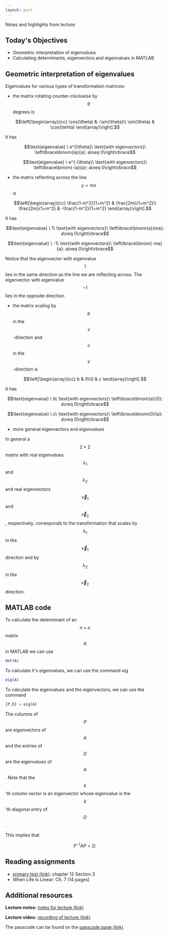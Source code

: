 ```yaml
---
layout: post
---
```


Notes and highlights from lecture

## Today's Objectives

* Geometric interpretation of eigenvalues
* Calculating determinants, eigenvectors and eigenvalues in MATLAB

## Geometric interpretation of eigenvalues

Eigenvalues for various types of transformation matrices:

* the matrix rotating counter-clockwise by $$\theta$$ degrees is

$$\left[\begin{array}{cc}
\cos(\theta) & -\sin(\theta)\\
\sin(\theta) &  \cos(\tehta)
\end{array}\right].$$

It has 

$$\text{eigenvalue} \ e^{i\theta}\  \text{with eigenvectors}\ \left\lbrace\binom{ia}{a}: a\neq 0\right\rbrace$$

$$\text{eigenvalue} \ e^{-i\theta}\ \text{with eigenvectors}\ \left\lbrace\binom{-ia}{a}: a\neq 0\right\rbrace$$

* the matrix reflecting across the line $$y=mx$$ is

$$\left[\begin{array}{cc}
\frac{1-m^2}{1+m^2} &  \frac{2m}{1+m^2}\\
\frac{2m}{1+m^2}    & -\frac{1-m^2}{1+m^2}
\end{array}\right].$$

It has 

$$\text{eigenvalue} \  1\  \text{with eigenvectors}\ \left\lbrace\binom{a}{ma}: a\neq 0\right\rbrace$$

$$\text{eigenvalue} \ -1\  \text{with eigenvectors}\ \left\lbrace\binom{-ma}{a}: a\neq 0\right\rbrace$$

Notice that the eigenvector with eigenvalue $$1$$ lies in the same direction as the line we are reflecting across.
The eigenvector with eigenvalue $$-1$$ lies in the opposite direction.

* the matrix scaling by $$b$$ in the $$x$$-direction and $$c$$ in the $$y$$-direction is

$$\left[\begin{array}{cc}
b & 0\\0 & c
\end{array}\right].$$

It has

$$\text{eigenvalue} \ b\  \text{with eigenvectors}\ \left\lbrace\binom{a}{0}: a\neq 0\right\rbrace$$

$$\text{eigenvalue} \ c\  \text{with eigenvectors}\ \left\lbrace\binom{0}{a}: a\neq 0\right\rbrace$$


* more general eigenvectors and eigenvalues

In general a $$2\times 2$$ matrix with real eigenvalues $$\lambda_1$$ and $$\lambda_2$$ and real eigenvectors $$\vec v_1$$ and $$\vec v_2$$, respectively, corresponds to the transformation that scales by $$\lambda_1$$ in the $$\vec v_1$$ direction and by $$\lambda_2$$ in the $$\vec v_2$$ direction.

## MATLAB code

To calculate the determinant of an $$n\times n$$ matrix $$A$$ in MATLAB we can use

```Matlab
det(A)
```

To calculate it's eigenvalues, we can use the command *eig*

```Matlab
eig(A)
```

To calculate the eigenvalues and the eigenvectors, we can use the command

```Matlab
[P,D] = eig(A)
```

The columns of $$P$$ are eigenvectors of $$A$$ and the entries of $$D$$ are the eigenvalues of $$A$$.
Note that the $$k$$'th column vector is an eigenvector whose eigenvalue is the $$k$$'th diagonal entry of $$D$$.

This implies that

$$P^{-1}AP = D.$$


## Reading assignments

* <a target="_parent" href="../../../extras/textbook.pdf">primary text (link)</a>: chapter 12 Section 3
* When Life Is Linear: Ch. 7 (14 pages)

## Additional resources

**Lecture notes:** <a target="_parent" href="https://wcasper.github.io/math107spring2021/extras/notes/2021-05-03-Note-09-50.pdf">notes for lecture (link)</a>

**Lecture video:** <a target="_parent" href="">recording of lecture (link)</a>

The passcode can be found on the <a target="_parent" href="https://csufullerton.instructure.com/courses/3127326/pages/video-lecture-keys">passcode page (link)</a>



